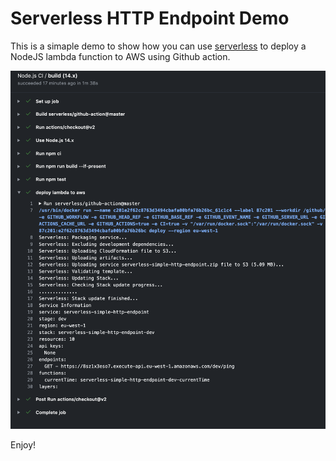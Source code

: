 # Serverless HTTP Endpoint Demo

This is a simaple demo to show how you can use [serverless](https://www.serverless.com/) to deploy a NodeJS lambda function to AWS using Github action.



![action](action.png)

Enjoy!
